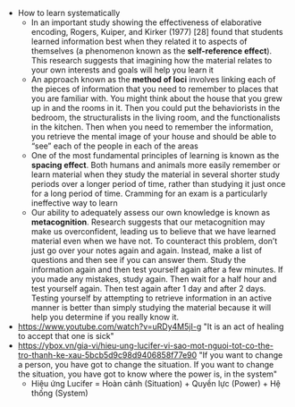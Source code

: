 - How to learn systematically
	- In an important study showing the effectiveness of elaborative encoding, Rogers, Kuiper, and Kirker (1977) [28] found that students learned information best when they related it to aspects of themselves (a phenomenon known as the **self-reference effect**). This research suggests that imagining how the material relates to your own interests and goals will help you learn it
	- An approach known as the **method of loci** involves linking each of the pieces of information that you need to remember to places that you are familiar with. You might think about the house that you grew up in and the rooms in it. Then you could put the behaviorists in the bedroom, the structuralists in the living room, and the functionalists in the kitchen. Then when you need to remember the information, you retrieve the mental image of your house and should be able to “see” each of the people in each of the areas
	- One of the most fundamental principles of learning is known as the **spacing effect**. Both humans and animals more easily remember or learn material when they study the material in several shorter study periods over a longer period of time, rather than studying it just once for a long period of time. Cramming for an exam is a particularly ineffective way to learn
	- Our ability to adequately assess our own knowledge is known as **metacognition**. Research suggests that our metacognition may make us overconfident, leading us to believe that we have learned material even when we have not. To counteract this problem, don’t just go over your notes again and again. Instead, make a list of questions and then see if you can answer them. Study the information again and then test yourself again after a few minutes. If you made any mistakes, study again. Then wait for a half hour and test yourself again. Then test again after 1 day and after 2 days. Testing yourself by attempting to retrieve information in an active manner is better than simply studying the material because it will help you determine if you really know it.
- https://www.youtube.com/watch?v=uRDy4M5jI-g "It is an act of healing to accept that one is sick"
- https://ybox.vn/gia-vi/hieu-ung-lucifer-vi-sao-mot-nguoi-tot-co-the-tro-thanh-ke-xau-5bcb5d9c98d9406858f77e90 "If you want to change a person, you have got to change the situation. If you want to change the situation, you have got to know where the power is, in the system"
	- Hiệu ứng Lucifer = Hoàn cảnh (Situation) + Quyền lực (Power) + Hệ thống (System)